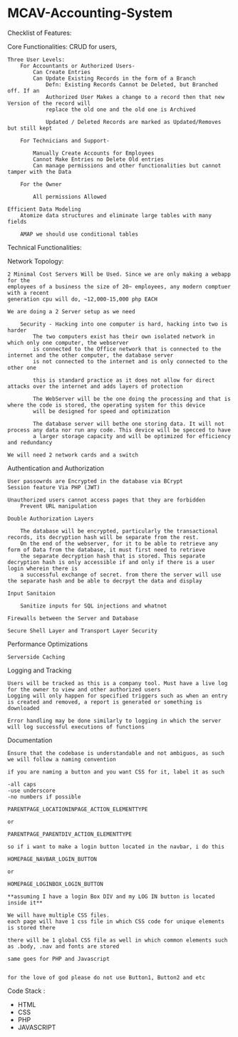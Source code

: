 # MCAV-Accounting-System

Checklist of Features:

Core Functionalities:
    CRUD for users,
    
    Three User Levels:
        For Accountants or Authorized Users-
            Can Create Entries
            Can Update Existing Records in the form of a Branch
                Defn: Existing Records Cannot be Deleted, but Branched off. If an
                Authorized User Makes a change to a record then that new Version of the record will
                replace the old one and the old one is Archived

                Updated / Deleted Records are marked as Updated/Removes but still kept

        For Technicians and Support-
            
            Manually Create Accounts for Employees
            Cannot Make Entries no Delete Old entries
            Can manage permissions and other functionalities but cannot tamper with the Data

        For the Owner

            All permissions Allowed

    Efficient Data Modeling
        Atomize data structures and eliminate large tables with many fields
        
        AMAP we should use conditional tables

Technical Functionalities:

Network Topology:

    2 Minimal Cost Servers Will be Used. Since we are only making a webapp for the 
    employees of a business the size of 20~ employees, any modern comptuer with a recent
    generation cpu will do, ~12,000-15,000 php EACH

    We are doing a 2 Server setup as we need

        Security - Hacking into one computer is hard, hacking into two is harder
            The two computers exist has their own isolated network in which only one computer, the webserver
            is connected to the Office network that is connected to the internet and the other computer, the database server
            is not connected to the internet and is only connected to the other one

            this is standard practice as it does not allow for direct attacks over the internet and adds layers of protection

            The WebServer will be the one doing the processing and that is where the code is stored, the operating system for this device
            will be designed for speed and optimization

            The database server will bethe one storing data. It will not process any data nor run any code. This device will be specced to have
            a larger storage capacity and will be optimized for efficiency and redundancy

    We will need 2 network cards and a switch

Authentication and Authorization

    User passowrds are Encrypted in the database via BCrypt
    Session feature Via PHP (JWT)

    Unauthorized users cannot access pages that they are forbidden
        Prevent URL manipulation

    Double Authorization Layers
        
        The database will be encrypted, particularly the transactional records, its decryption hash will be separate from the rest.
        On the end of the webserver, for it to be able to retrieve any form of Data from the database, it must first need to retrieve
        the separate decryption hash that is stored. This separate decryption hash is only accessible if and only if there is a user login wherein there is
        a successful exchange of secret. from there the server will use the separate hash and be able to decrpyt the data and display

    Input Sanitaion

        Sanitize inputs for SQL injections and whatnot

    Firewalls between the Server and Database

    Secure Shell Layer and Transport Layer Security

Performance Optimizations

    Serverside Caching

Logging and Tracking

    Users will be tracked as this is a company tool. Must have a live log for the owner to view and other authorized users
    Logging will only happen for specified triggers such as when an entry is created and removed, a report is generated or something is downloaded

    Error handling may be done similarly to logging in which the server will log successful executions of functions



Documentation

    Ensure that the codebase is understandable and not ambiguos, as such we will follow a naming convention

    if you are naming a button and you want CSS for it, label it as such

    -all caps
    -use underscore
    -no numbers if possible

    PARENTPAGE_LOCATIONINPAGE_ACTION_ELEMENTTYPE

    or

    PARENTPAGE_PARENTDIV_ACTION_ELEMENTTYPE

    so if i want to make a login button located in the navbar, i do this

    HOMEPAGE_NAVBAR_LOGIN_BUTTON

    or

    HOMEPAGE_LOGINBOX_LOGIN_BUTTON

    **assuming I have a login Box DIV and my LOG IN button is located inside it**

    We will have multiple CSS files.
    each page will have 1 css file in which CSS code for unique elements is stored there

    there will be 1 global CSS file as well in which common elements such as .body, .nav and fonts are stored

    same goes for PHP and Javascript


    for the love of god please do not use Button1, Button2 and etc





Code Stack : 

- HTML
- CSS
- PHP
- JAVASCRIPT


